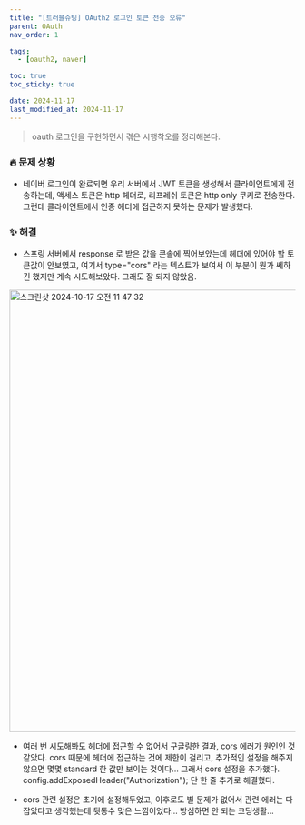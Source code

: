 ```yaml
---
title: "[트러블슈팅] OAuth2 로그인 토큰 전송 오류"
parent: OAuth
nav_order: 1

tags:
  - [oauth2, naver]

toc: true
toc_sticky: true

date: 2024-11-17
last_modified_at: 2024-11-17
---
```


> oauth 로그인을 구현하면서 겪은 시행착오를 정리해본다.

### 🔥 문제 상황

- 네이버 로그인이 완료되면 우리 서버에서 JWT 토큰을 생성해서 클라이언트에게 전송하는데, 액세스 토큰은 http 헤더로, 리프레쉬 토큰은 http only 쿠키로 전송한다. 그런데 클라이언트에서 인증 헤더에 접근하지 못하는 문제가 발생했다.

### ✨ 해결

- 스프링 서버에서 response 로 받은 값을 콘솔에 찍어보았는데 헤더에 있어야 할 토큰값이 안보였고, 여기서 type="cors" 라는 텍스트가 보여서 이 부분이 뭔가 쎄하긴 했지만 계속 시도해보았다. 그래도 잘 되지 않았음.

<img width="778" alt="스크린샷 2024-10-17 오전 11 47 32" src="https://github.com/user-attachments/assets/71bc7020-af2b-45cd-979d-ce97dc964546">

- 여러 번 시도해봐도 헤더에 접근할 수 없어서 구글링한 결과, cors 에러가 원인인 것 같았다. cors 때문에 헤더에 접근하는 것에 제한이 걸리고, 추가적인 설정을 해주지 않으면 몇몇 standard 한 값만 보이는 것이다... 그래서 cors 설정을 추가했다. config.addExposedHeader("Authorization"); 단 한 줄 추가로 해결했다.

- cors 관련 설정은 초기에 설정해두었고, 이후로도 별 문제가 없어서 관련 에러는 다 잡았다고 생각했는데 뒷통수 맞은 느낌이었다... 방심하면 안 되는 코딩생활...